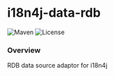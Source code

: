 # i18n4j-data-rdb
![Maven](https://img.shields.io/maven-central/v/io.ffit.carbon/i18n4j-data-rdb.svg)
![License](https://img.shields.io/github/license/ffitio/i18n4j.svg)

### Overview

RDB data source adaptor for i18n4j